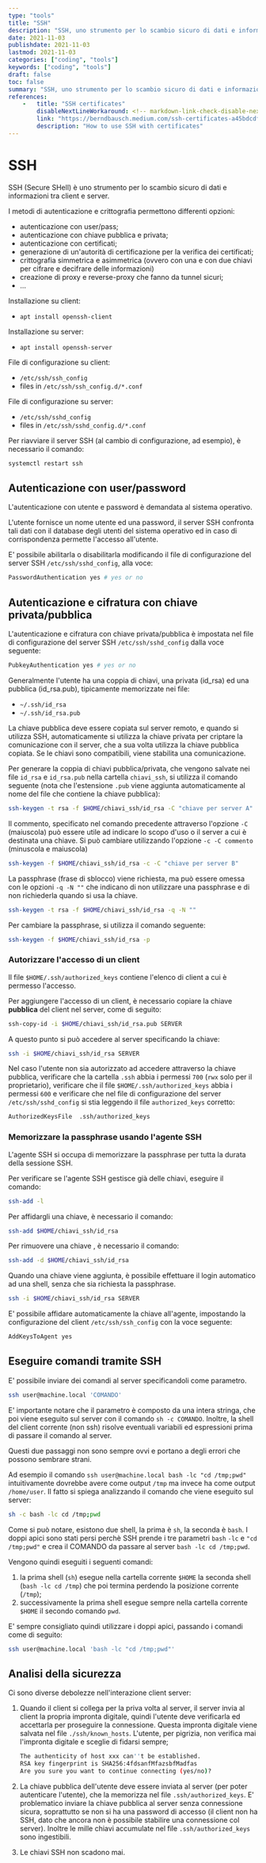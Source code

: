 ```yaml
---
type: "tools"
title: "SSH"
description: "SSH, uno strumento per lo scambio sicuro di dati e informazioni tra client e server"
date: 2021-11-03
publishdate: 2021-11-03
lastmod: 2021-11-03
categories: ["coding", "tools"]
keywords: ["coding", "tools"]
draft: false
toc: false
summary: "SSH, uno strumento per lo scambio sicuro di dati e informazioni tra client e server"
references:
    -   title: "SSH certificates"
        disableNextLineWorkaround: <!-- markdown-link-check-disable-next-line -->
        link: "https://berndbausch.medium.com/ssh-certificates-a45bdcdfac39"
        description: "How to use SSH with certificates"
---
```


# SSH

SSH (Secure SHell) è uno strumento per lo scambio sicuro di dati e informazioni tra client e server.

I metodi di autenticazione e crittografia permettono differenti opzioni:

- autenticazione con user/pass;
- autenticazione con chiave pubblica e privata;
- autenticazione con certificati;
- generazione di un'autorità di certificazione per la verifica dei certificati;
- crittografia simmetrica e asimmetrica (ovvero con una e con due chiavi per cifrare e decifrare delle informazioni)
- creazione di proxy e reverse-proxy che fanno da tunnel sicuri;
- ...

Installazione su client:

- ``apt install openssh-client``

Installazione su server:

- ``apt install openssh-server``

File di configurazione su client:

- ``/etc/ssh/ssh_config``
- files in ``/etc/ssh/ssh_config.d/*.conf``

File di configurazione su server:

- ``/etc/ssh/sshd_config``
- files in ``/etc/ssh/sshd_config.d/*.conf``

Per riavviare il server SSH (al cambio di configurazione, ad esempio), è necessario il comando:

```bash
systemctl restart ssh
```

## Autenticazione con user/password

L'autenticazione con utente e password è demandata al sistema operativo.

L'utente fornisce un nome utente ed una password, il server SSH confronta tali dati con il database degli utenti del sistema operativo ed in caso di corrispondenza permette l'accesso all'utente.

E' possibile abilitarla o disabilitarla modificando il file di configurazione del server SSH ``/etc/ssh/sshd_config``, alla voce:

```bash
PasswordAuthentication yes # yes or no
```

## Autenticazione e cifratura con chiave privata/pubblica

L'autenticazione e cifratura con chiave privata/pubblica è impostata nel file di configurazione del server SSH ``/etc/ssh/sshd_config`` dalla voce seguente:

```bash
PubkeyAuthentication yes # yes or no
```

Generalmente l'utente ha una coppia di chiavi, una privata (id_rsa) ed una pubblica (id_rsa.pub), tipicamente memorizzate nei file:

- ``~/.ssh/id_rsa``
- ``~/.ssh/id_rsa.pub``

La chiave pubblica deve essere copiata sul server remoto, e quando si utilizza SSH, automaticamente si utilizza la chiave privata per criptare la comunicazione con il server, che a sua volta utilizza la chiave pubblica copiata. Se le chiavi sono compatibili, viene stabilita una comunicazione.

Per generare la coppia di chiavi pubblica/privata, che vengono salvate nei file ``id_rsa`` e ``id_rsa.pub`` nella cartella ``chiavi_ssh``, si utilizza il comando seguente (nota che l'estensione ``.pub`` viene aggiunta automaticamente al nome del file che contiene la chiave pubblica):

```bash
ssh-keygen -t rsa -f $HOME/chiavi_ssh/id_rsa -C "chiave per server A"
```

Il commento, specificato nel comando precedente attraverso l'opzione ``-C`` (maiuscola) può essere utile ad indicare lo scopo d'uso o il server a cui è destinata una chiave. Si può cambiare utilizzando l'opzione ``-c -C commento`` (minuscola e maiuscola)

```bash
ssh-keygen -f $HOME/chiavi_ssh/id_rsa -c -C "chiave per server B"
```

La passphrase (frase di sblocco) viene richiesta, ma può essere omessa con le opzioni ``-q -N ""`` che indicano di non utilizzare una passphrase e di non richiederla quando si usa la chiave.

```bash
ssh-keygen -t rsa -f $HOME/chiavi_ssh/id_rsa -q -N ""
```

Per cambiare la passphrase, si utilizza il comando seguente:

```bash
ssh-keygen -f $HOME/chiavi_ssh/id_rsa -p
```

### Autorizzare l'accesso di un client

Il file ``$HOME/.ssh/authorized_keys`` contiene l'elenco di client a cui è permesso l'accesso.

Per aggiungere l'accesso di un client, è necessario copiare la chiave **pubblica** del client nel server, come di seguito:

```bash
ssh-copy-id -i $HOME/chiavi_ssh/id_rsa.pub SERVER
```

A questo punto si può accedere al server specificando la chiave:

```bash
ssh -i $HOME/chiavi_ssh/id_rsa SERVER
```

Nel caso l'utente non sia autorizzato ad accedere attraverso la chiave pubblica, verificare che la cartella ``.ssh`` abbia i permessi ``700`` (``rwx`` solo per il proprietario), verificare che il file ``$HOME/.ssh/authorized_keys`` abbia i permessi ``600`` e verificare che nel file di configurazione del server ``/etc/ssh/sshd_config`` si stia leggendo il file ``authorized_keys`` corretto:

```bash
AuthorizedKeysFile  .ssh/authorized_keys
```

### Memorizzare la passphrase usando l'agente SSH

L'agente SSH si occupa di memorizzare la passphrase per tutta la durata della sessione SSH.

Per verificare se l'agente SSH gestisce già delle chiavi, eseguire il comando:

```bash
ssh-add -l
```

Per affidargli una chiave, è necessario il comando:

```bash
ssh-add $HOME/chiavi_ssh/id_rsa
```

Per rimuovere una chiave , è necessario il comando:

```bash
ssh-add -d $HOME/chiavi_ssh/id_rsa
```

Quando una chiave viene aggiunta, è possibile effettuare il login automatico ad una shell, senza che sia richiesta la passphrase.

```bash
ssh -i $HOME/chiavi_ssh/id_rsa SERVER
```

E' possibile affidare automaticamente la chiave all'agente, impostando la configurazione del client ``/etc/ssh/ssh_config`` con la voce seguente:

```bash
AddKeysToAgent yes
```

## Eseguire comandi tramite SSH

E' possibile inviare dei comandi al server specificandoli come parametro.

```bash
ssh user@machine.local 'COMANDO'
```

E' importante notare che il parametro è composto da una intera stringa, che poi viene eseguito sul server con il comando ``sh -c COMANDO``. Inoltre, la shell del client corrente (non ssh) risolve eventuali variabili ed espressioni prima di passare il comando al server.

Questi due passaggi non sono sempre ovvi e portano a degli errori che possono sembrare strani.

Ad esempio il comando ``ssh user@machine.local bash -lc "cd /tmp;pwd"`` intuitivamente dovrebbe avere come output ``/tmp`` ma invece ha come output ``/home/user``. Il fatto si spiega analizzando il comando che viene eseguito sul server:

```bash
sh -c bash -lc cd /tmp;pwd
```

Come si può notare, esistono due shell, la prima è ``sh``, la seconda è ``bash``. I doppi apici sono stati persi perchè SSH prende i tre parametri ``bash`` ``-lc`` e ``"cd /tmp;pwd"`` e crea il COMANDO da passare al server ``bash -lc cd /tmp;pwd``.

Vengono quindi eseguiti i seguenti comandi:

1. la prima shell (``sh``) esegue nella cartella corrente ``$HOME`` la seconda shell (``bash -lc cd /tmp``) che poi termina perdendo la posizione corrente (``/tmp``);
2. successivamente la prima shell esegue sempre nella cartella corrente ``$HOME`` il secondo comando ``pwd``.

E' sempre consigliato quindi utilizzare i doppi apici, passando i comandi come di seguito:

```bash
ssh user@machine.local 'bash -lc "cd /tmp;pwd"'
```

## Analisi della sicurezza

Ci sono diverse debolezze nell'interazione client server:

1. Quando il client si collega per la priva volta al server, il server invia al client la propria impronta digitale, quindi l'utente deve verificarla ed accettarla per proseguire la connessione. Questa impronta digitale viene salvata nel file ``./ssh/known_hosts``. L'utente, per pigrizia, non verifica mai l'impronta digitale e sceglie di fidarsi sempre;

    ```bash
    The authenticity of host xxx can''t be established.
    RSA key fingerprint is SHA256:4fdsanfMfazsbfMadfas
    Are you sure you want to continue connecting (yes/no)?
    ```

2. La chiave pubblica dell'utente deve essere inviata al server (per poter autenticare l'utente), che la memorizza nel file ``.ssh/authorized_keys``. E' problematico inviare la chiave pubblica al server senza connessione sicura, soprattutto se non si ha una password di accesso (il client non ha SSH, dato che ancora non è possibile stabilire una connessione col server). Inoltre le mille chiavi accumulate nel file ``.ssh/authorized_keys`` sono ingestibili.
3. Le chiavi SSH non scadono mai.
